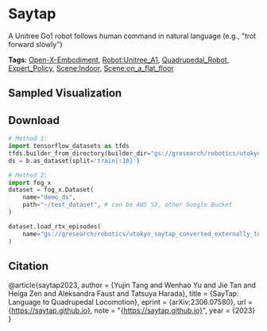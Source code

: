 # Saytap

A Unitree Go1 robot follows human command in natural language (e.g., "trot forward slowly")

**Tags**: [Open-X-Embodiment](https://github.com/youliangtan/oxe_contrib/tree/main/pages/tags/Open-X-Embodiment.md), [Robot:Unitree_A1](https://github.com/youliangtan/oxe_contrib/tree/main/pages/tags/Robot:Unitree_A1.md), [Quadrupedal_Robot](https://github.com/youliangtan/oxe_contrib/tree/main/pages/tags/Quadrupedal_Robot.md), [Expert_Policy](https://github.com/youliangtan/oxe_contrib/tree/main/pages/tags/Expert_Policy.md), [Scene:Indoor](https://github.com/youliangtan/oxe_contrib/tree/main/pages/tags/Scene:Indoor.md), [Scene:on_a_flat_floor](https://github.com/youliangtan/oxe_contrib/tree/main/pages/tags/Scene:on_a_flat_floor.md)

## Sampled Visualization



## Download


```python
# Method 1: 
import tensorflow_datasets as tfds
tfds.builder_from_directory(builder_dir="gs://gresearch/robotics/utokyo_saytap_converted_externally_to_rlds/0.1.0")
ds = b.as_dataset(split='train[:10]')

# Method 2:
import fog_x
dataset = fog_x.Dataset(
    name="demo_ds",
    path="~/test_dataset", # can be AWS S3, other Google Bucket
)  

dataset.load_rtx_episodes(
    name="gs://gresearch/robotics/utokyo_saytap_converted_externally_to_rlds/0.1.0",
)
```


## Citation

@article{saytap2023,
  author = {Yujin Tang and Wenhao Yu and Jie Tan and Heiga Zen and Aleksandra Faust and
Tatsuya Harada},
  title  = {SayTap: Language to Quadrupedal Locomotion},
  eprint = {arXiv:2306.07580},
  url    = {https://saytap.github.io},
  note   = "{https://saytap.github.io}",
  year   = {2023}
}